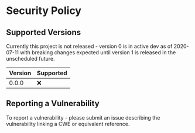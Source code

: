 # Security Policy

## Supported Versions

Currently this project is not released - version 0 is in active dev as of 2020-07-11 with breaking changes expected until version 1 is released in the unscheduled future. 

| Version | Supported          |
| ------- | ------------------ |
| 0.0.0   | :x:                |

## Reporting a Vulnerability

To report a vulnerability - please submit an issue describing the vulnerability linking a CWE or equivalent reference. 
